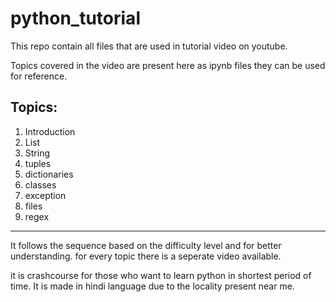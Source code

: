 # python_tutorial
This repo contain all files that are used in tutorial video on youtube.

Topics covered in the video are present here as ipynb files they can be used for reference.

Topics:
-------------------------

1. Introduction
2. List
3. String
4. tuples
5. dictionaries
6. classes
7. exception
8. files
9. regex

---------------------------------

It follows the sequence based on the difficulty level and for better understanding.
for every topic there is a seperate video available.

it is crashcourse for those who want to learn python in shortest period of time.
It is made in hindi language due to the locality present near me.
